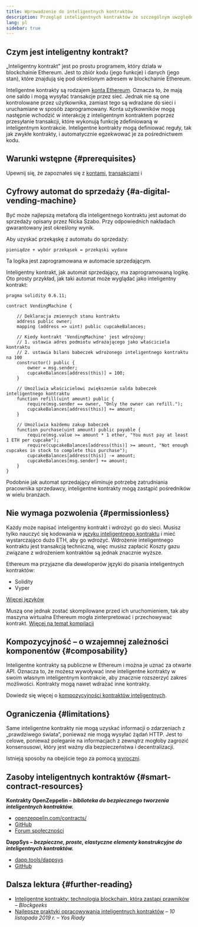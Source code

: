 ```yaml
---
title: Wprowadzenie do inteligentnych kontraktów
description: Przegląd inteligentnych kontraktów ze szczególnym uwzględnieniem ich unikalnych cech i ograniczeń.
lang: pl
sidebar: true
---
```


## Czym jest inteligentny kontrakt?

„Inteligentny kontrakt" jest po prostu programem, który działa w blockchainie Ethereum. Jest to zbiór kodu (jego funkcje) i danych (jego stan), które znajdują się pod określonym adresem w blockchainie Ethereum.

Inteligentne kontrakty są rodzajem [konta Ethereum](/en/developers/docs/accounts/). Oznacza to, że mają one saldo i mogą wysyłać transakcje przez sieć. Jednak nie są one kontrolowane przez użytkownika, zamiast tego są wdrażane do sieci i uruchamiane w sposób zaprogramowany. Konta użytkowników mogą następnie wchodzić w interakcję z inteligentnym kontraktem poprzez przesyłanie transakcji, które wykonują funkcję zdefiniowaną w inteligentnym kontrakcie. Inteligentne kontrakty mogą definiować reguły, tak jak zwykłe kontrakty, i automatycznie egzekwować je za pośrednictwem kodu.

## Warunki wstępne {#prerequisites}

Upewnij się, że zapoznałeś się z [kontami](/developers/docs/accounts/), [transakcjami](/developers/docs/transactions/) i

<!-- TODO simpler example... scheduling payments in Ethereum is actually difficult -->
<!-- TODO show an example smart contract, e.g. an implementation of a vending machine -->

## Cyfrowy automat do sprzedaży {#a-digital-vending-machine}

Być może najlepszą metaforą dla inteligentnego kontraktu jest automat do sprzedaży opisany przez Nicka Szabo. Przy odpowiednich nakładach gwarantowany jest określony wynik.

Aby uzyskać przekąskę z automatu do sprzedaży:

```
pieniądze + wybór przekąsek = przekąski wydane
```

Ta logika jest zaprogramowana w automacie sprzedającym.

Inteligentny kontrakt, jak automat sprzedający, ma zaprogramowaną logikę. Oto prosty przykład, jak taki automat może wyglądać jako inteligentny kontrakt:

```solidity
pragma solidity 0.6.11;

contract VendingMachine {

    // Deklaracja zmiennych stanu kontraktu
    address public owner;
    mapping (address => uint) public cupcakeBalances;

    // Kiedy kontrakt 'VendingMachine' jest wdrożony:
    // 1. ustawia adres podmiotu wdrażającego jako właściciela kontraktu
    // 2. ustawia bilans babeczek wdrożonego inteligentnego kontraktu na 100
    constructor() public {
        owner = msg.sender;
        cupcakeBalances[address(this)] = 100;
    }

    // Umożliwia właścicielowi zwiększenie salda babeczek inteligentnego kontraktu
    function refill(uint amount) public {
        require(msg.sender == owner, "Only the owner can refill.");
        cupcakeBalances[address(this)] += amount;
    }

    // Umożliwia każdemu zakup babeczek
    function purchase(uint amount) public payable {
        require(msg.value >= amount * 1 ether, "You must pay at least 1 ETH per cupcake");
        require(cupcakeBalances[address(this)] >= amount, "Not enough cupcakes in stock to complete this purchase");
        cupcakeBalances[address(this)] -= amount;
        cupcakeBalances[msg.sender] += amount;
    }
}
```

Podobnie jak automat sprzedający eliminuje potrzebę zatrudniania pracownika sprzedawcy, inteligentne kontrakty mogą zastąpić pośredników w wielu branżach.

## Nie wymaga pozwolenia {#permissionless}

Każdy może napisać inteligentny kontrakt i wdrożyć go do sieci. Musisz tylko nauczyć się kodowania w [języku inteligentnego kontraktu](/en/developers/docs/smart-contracts/languages/) i mieć wystarczająco dużo ETH, aby go wdrożyć. Wdrożenie inteligentnego kontraktu jest transakcją techniczną, więc musisz zapłacić Koszty gazu związane z wdrożeniem kontraktów są jednak znacznie wyższe.

Ethereum ma przyjazne dla deweloperów języki do pisania inteligentnych kontraktów:

- Solidity
- Vyper

[Więcej języków](/en/developers/docs/smart-contracts/languages/)

Muszą one jednak zostać skompilowane przed ich uruchomieniem, tak aby maszyna wirtualna Ethereum mogła zinterpretować i przechowywać kontrakt. [Więcej na temat kompilacji](/en/developers/docs/smart-contracts/compiling/)

## Kompozycyjność – o wzajemnej zależności komponentów {#composability}

Inteligentne kontrakty są publiczne w Ethereum i można je uznać za otwarte API. Oznacza to, że możesz wywoływać inne inteligentne kontrakty w swoim własnym inteligentnym kontrakcie, aby znacznie rozszerzyć zakres możliwości. Kontrakty mogą nawet wdrażać inne kontrakty.

Dowiedz się więcej o [kompozycyjności kontraktów inteligentnych](/developers/docs/smart-contracts/composability/).

## Ograniczenia {#limitations}

Same inteligentne kontrakty nie mogą uzyskać informacji o zdarzeniach z „prawdziwego świata”, ponieważ nie mogą wysyłać żądań HTTP. Jest to celowe, ponieważ poleganie na informacjach z zewnątrz mogłoby zagrozić konsensusowi, który jest ważny dla bezpieczeństwa i decentralizacji.

Istnieją sposoby na obejście tego za pomocą [wyroczni](/en/developers/docs/oracles/).

## Zasoby inteligentnych kontraktów {#smart-contract-resources}

**Kontrakty OpenZeppelin –** **<em x-id="4">biblioteka do bezpiecznego tworzenia inteligentnych kontraktów.</em>**

- [openzeppelin.com/contracts/](https://openzeppelin.com/contracts/)
- [GitHub](https://github.com/OpenZeppelin/openzeppelin-contracts)
- [Forum społeczności](https://forum.openzeppelin.com/c/general/16)

**DappSys –** **<em x-id="4">bezpieczne, proste, elastyczne elementy konstrukcyjne do inteligentnych kontraktów.</em>**

- [dapp.tools/dappsys](https://dapp.tools/dappsys/)
- [GitHub](https://github.com/dapphub/dappsys)

## Dalsza lektura {#further-reading}

- [Inteligentne kontrakty: technologia blockchain, która zastąpi prawników](https://blockgeeks.com/guides/smart-contracts/) <em x-id="4">– Blockgeeks</em>
- [Najlepsze praktyki opracowywania inteligentnych kontraktów](https://yos.io/2019/11/10/smart-contract-development-best-practices/) _– 10 listopada 2019 r. – Yos Riady_
